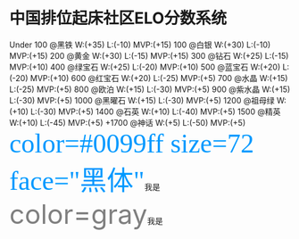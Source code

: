 # 中国排位起床社区ELO分数系统
Under 100 @黑铁  W:(+35) L:(-10) MVP:(+15)
100 @白银  W:(+30) L:(-10) MVP:(+15)
200 @黄金  W:(+30) L:(-15) MVP:(+15)
300 @钻石  W:(+25) L:(-15) MVP:(+10)
400 @绿宝石  W:(+25) L:(-20) MVP:(+10)
500 @蓝宝石  W:(+20) L:(-20) MVP:(+10)
600 @红宝石  W:(+20) L:(-25) MVP:(+5)
700 @水晶  W:(+15) L:(-25) MVP:(+5) 
800 @欧泊  W:(+15) L:(-30) MVP:(+5) 
900 @紫水晶   W:(+15) L:(-30) MVP:(+5) 
1000 @黑曜石  W:(+15) L:(-30) MVP:(+5) 
1200 @祖母绿  W:(+10) L:(-30) MVP:(+5) 
1400 @石英  W:(+10) L:(-40) MVP:(+5) 
1500 @精英  W:(+10) L:(-45) MVP:(+5) 
+1700 @神话  W:(+5) L:(-50) MVP:(+5) 
<font color=#0099ff size=7 face="黑体">color=#0099ff size=72 face="黑体"</font>我是
<font color=gray size=72>color=gray</font>我是
